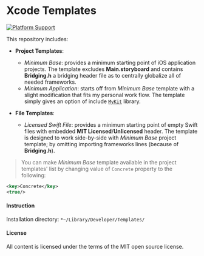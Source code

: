 Xcode Templates
================

[![Platform Support](https://img.shields.io/badge/platforms-iOS%20-lightgrey.svg?style=flat-square)](https://developer.apple.com/xcode/download/)

This repository includes:

* __Project Templates__:
    - _Minimum Base_: provides a minimum starting point of iOS application projects. The template excludes __Main.storyboard__ and contains __Bridging.h__ a bridging header file as to centrally globalize all of needed frameworks.
    - _Minimum Application_: starts off from _Minimum Base_ template with a slight modification that fits my personal work flow. The template simply gives an option of include [`MyKit`](https://github.com/aquarchitect/MyKit) library.

* __File Templates__:
    - _Licensed Swift File_: provides a minimum starting point of empty Swift files with embedded __MIT Licensed__/__Unlicensed__ header. The template is designed to work side-by-side with _Minimum Base_ project template; by omitting importing frameworks lines (because of __Bridging.h__).

> You can make _Minimum Base_ template available in the project templates' list by changing value of `Concrete` property to the following:

```xml
<key>Concrete</key>
<true/>
```

#### Instruction
Installation directory: `*~/Library/Developer/Templates/`

#### License
All content is licensed under the terms of the MIT open source license.